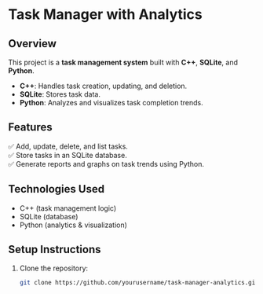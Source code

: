 # Task Manager with Analytics

## Overview
This project is a **task management system** built with **C++**, **SQLite**, and **Python**.  
- **C++**: Handles task creation, updating, and deletion.  
- **SQLite**: Stores task data.  
- **Python**: Analyzes and visualizes task completion trends.

## Features
✅ Add, update, delete, and list tasks.  
✅ Store tasks in an SQLite database.  
✅ Generate reports and graphs on task trends using Python.

## Technologies Used
- C++ (task management logic)
- SQLite (database)
- Python (analytics & visualization)

## Setup Instructions
1. Clone the repository:  
   ```sh
   git clone https://github.com/yourusername/task-manager-analytics.git
